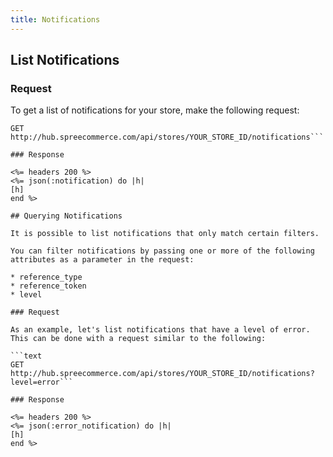 ```yaml
---
title: Notifications
---
```


## List Notifications

### Request

To get a list of notifications for your store, make the following request:

```text
GET http://hub.spreecommerce.com/api/stores/YOUR_STORE_ID/notifications```

### Response

<%= headers 200 %>
<%= json(:notification) do |h|
[h]
end %>

## Querying Notifications

It is possible to list notifications that only match certain filters.

You can filter notifications by passing one or more of the following attributes as a parameter in the request:

* reference_type
* reference_token
* level

### Request

As an example, let's list notifications that have a level of error. This can be done with a request similar to the following:

```text
GET http://hub.spreecommerce.com/api/stores/YOUR_STORE_ID/notifications?level=error```

### Response

<%= headers 200 %>
<%= json(:error_notification) do |h|
[h]
end %>

